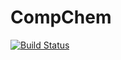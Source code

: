 # CompChem

[![Build Status](https://github.com/vishnu2709/CompChem.jl/actions/workflows/CI.yml/badge.svg?branch=main)](https://github.com/vishnu2709/CompChem.jl/actions/workflows/CI.yml?query=branch%3Amain)
